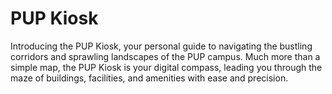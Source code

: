 # PUP Kiosk
 Introducing the PUP Kiosk, your personal guide to navigating the bustling corridors and sprawling landscapes of the PUP campus. Much more than a simple map, the PUP Kiosk is your digital compass, leading you through the maze of buildings, facilities, and amenities with ease and precision.
